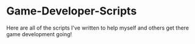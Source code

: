 # Game-Developer-Scripts
Here are all of the scripts I've written to help myself and others get there game development going!
